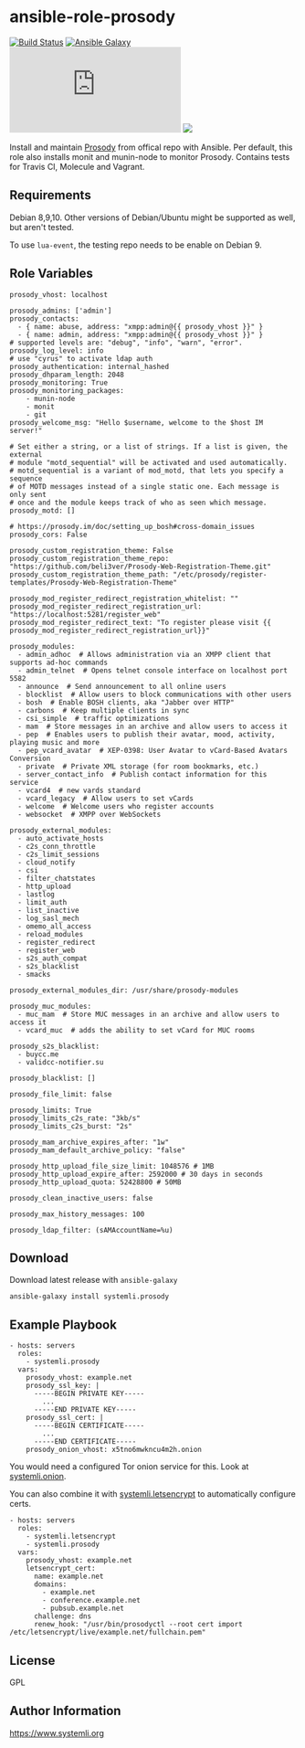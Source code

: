 ansible-role-prosody
=========
[![Build Status](https://travis-ci.org/systemli/ansible-role-prosody.svg?branch=master)](https://travis-ci.org/systemli/ansible-role-prosody)
[![Ansible Galaxy](http://img.shields.io/badge/ansible--galaxy-prosody-blue.svg)](https://galaxy.ansible.com/systemli/prosody/)
[![IM observatory](https://check.messaging.one/badge.php?domain=jabber.systemli.org)](https://check.messaging.one/result.php?domain=jabber.systemli.org&amp;type=client)
<a href='https://compliance.conversations.im/server/jabber.systemli.org'><img src='https://compliance.conversations.im/badge/jabber.systemli.org'></a> 


Install and maintain [Prosody](http://prosody.im/) from offical repo with Ansible.
Per default, this role also installs monit and munin-node to monitor Prosody. 
Contains tests for Travis CI, Molecule and Vagrant.

Requirements
------------

Debian 8,9,10. Other versions of Debian/Ubuntu might be supported as well, but aren't tested.

To use `lua-event`, the testing repo needs to be enable on Debian 9.

Role Variables
--------------

```
prosody_vhost: localhost

prosody_admins: ['admin']
prosody_contacts:
  - { name: abuse, address: "xmpp:admin@{{ prosody_vhost }}" }
  - { name: admin, address: "xmpp:admin@{{ prosody_vhost }}" }
# supported levels are: "debug", "info", "warn", "error". 
prosody_log_level: info
# use "cyrus" to activate ldap auth
prosody_authentication: internal_hashed
prosody_dhparam_length: 2048
prosody_monitoring: True
prosody_monitoring_packages:
    - munin-node
    - monit
    - git
prosody_welcome_msg: "Hello $username, welcome to the $host IM server!"

# Set either a string, or a list of strings. If a list is given, the external
# module "motd_sequential" will be activated and used automatically.
# motd_sequential is a variant of mod_motd, that lets you specify a sequence
# of MOTD messages instead of a single static one. Each message is only sent
# once and the module keeps track of who as seen which message.
prosody_motd: []

# https://prosody.im/doc/setting_up_bosh#cross-domain_issues
prosody_cors: False

prosody_custom_registration_theme: False
prosody_custom_registration_theme_repo: "https://github.com/beli3ver/Prosody-Web-Registration-Theme.git"
prosody_custom_registration_theme_path: "/etc/prosody/register-templates/Prosody-Web-Registration-Theme"

prosody_mod_register_redirect_registration_whitelist: ""
prosody_mod_register_redirect_registration_url: "https://localhost:5281/register_web"
prosody_mod_register_redirect_text: "To register please visit {{ prosody_mod_register_redirect_registration_url}}"

prosody_modules:
  - admin_adhoc  # Allows administration via an XMPP client that supports ad-hoc commands
  - admin_telnet  # Opens telnet console interface on localhost port 5582
  - announce  # Send announcement to all online users
  - blocklist  # Allow users to block communications with other users
  - bosh  # Enable BOSH clients, aka "Jabber over HTTP"
  - carbons  # Keep multiple clients in sync
  - csi_simple  # traffic optimizations
  - mam  # Store messages in an archive and allow users to access it
  - pep  # Enables users to publish their avatar, mood, activity, playing music and more
  - pep_vcard_avatar  # XEP-0398: User Avatar to vCard-Based Avatars Conversion
  - private  # Private XML storage (for room bookmarks, etc.)
  - server_contact_info  # Publish contact information for this service
  - vcard4  # new vards standard
  - vcard_legacy  # Allow users to set vCards
  - welcome  # Welcome users who register accounts
  - websocket  # XMPP over WebSockets

prosody_external_modules:
  - auto_activate_hosts
  - c2s_conn_throttle
  - c2s_limit_sessions
  - cloud_notify
  - csi
  - filter_chatstates
  - http_upload
  - lastlog
  - limit_auth
  - list_inactive
  - log_sasl_mech
  - omemo_all_access
  - reload_modules
  - register_redirect
  - register_web
  - s2s_auth_compat
  - s2s_blacklist
  - smacks

prosody_external_modules_dir: /usr/share/prosody-modules

prosody_muc_modules:
  - muc_mam  # Store MUC messages in an archive and allow users to access it
  - vcard_muc  # adds the ability to set vCard for MUC rooms

prosody_s2s_blacklist:
  - buycc.me
  - validcc-notifier.su

prosody_blacklist: []

prosody_file_limit: false

prosody_limits: True
prosody_limits_c2s_rate: "3kb/s"
prosody_limits_c2s_burst: "2s"

prosody_mam_archive_expires_after: "1w"
prosody_mam_default_archive_policy: "false"

prosody_http_upload_file_size_limit: 1048576 # 1MB
prosody_http_upload_expire_after: 2592000 # 30 days in seconds
prosody_http_upload_quota: 52428800 # 50MB

prosody_clean_inactive_users: false

prosody_max_history_messages: 100

prosody_ldap_filter: (sAMAccountName=%u)
```

Download
--------

Download latest release with `ansible-galaxy`

	ansible-galaxy install systemli.prosody

Example Playbook
----------------

```
- hosts: servers
  roles:
    - systemli.prosody
  vars:
    prosody_vhost: example.net
    prosody_ssl_key: |
      -----BEGIN PRIVATE KEY-----
        ...
      -----END PRIVATE KEY-----
    prosody_ssl_cert: |
      -----BEGIN CERTIFICATE-----
        ...
      -----END CERTIFICATE-----
    prosody_onion_vhost: x5tno6mwkncu4m2h.onion
```

You would need a configured Tor onion service for this.
Look at [systemli.onion](https://github.com/systemli/ansible-role-onion).

You can also combine it with [systemli.letsencrypt](https://github.com/systemli/ansible-role-letsencrypt/) to automatically configure certs.

```
- hosts: servers
  roles:
    - systemli.letsencrypt
    - systemli.prosody
  vars:
    prosody_vhost: example.net
    letsencrypt_cert:
      name: example.net
      domains:
        - example.net
        - conference.example.net
        - pubsub.example.net
      challenge: dns
      renew_hook: "/usr/bin/prosodyctl --root cert import /etc/letsencrypt/live/example.net/fullchain.pem"
```

License
-------

GPL

Author Information
------------------

https://www.systemli.org
